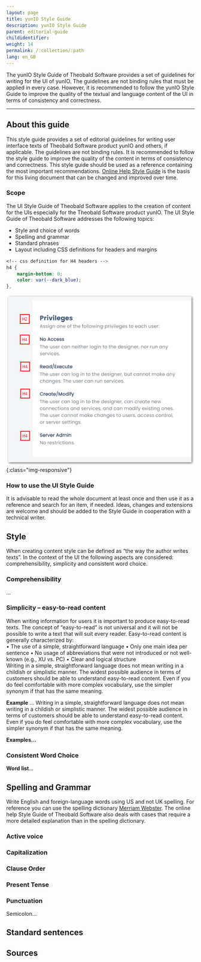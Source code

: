 ```yaml
---
layout: page
title: yunIO Style Guide
description: yunIO Style Guide
parent: editorial-guide
childidentifier: 
weight: 14
permalink: /:collection/:path
lang: en_GB
---
```

The yunIO Style Guide of Theobald Software provides a set of guidelines for writing for the UI of yunIO. The guidelines are not binding rules that must be applied in every case. However, it is recommended to follow the yunIO Style Guide to improve the quality of the textual and language content of the UI in terms of consistency and correctness.  

*****

<!---
hi Maia,
ich habe einen neuen Ordner für Screenshots bzgl. des yunIO Style Guides angelegt: /img/content/help_concept/yunIO/
Für den Fall, dass wir den Style Guide doch irgendwann mal als .pdf exportieren müssen, wäre es ganz gut, wenn sich etwaige Screenshots an einem Ort befänden :)

Hier noch die Infos zur H4-Definition in css:-->

## About this guide

This style guide provides a set of editorial guidelines for writing user interface texts of Theobald Software product yunIO and others, if applicable. The guidelines are not binding rules. It is recommended to follow the style guide to improve the quality of the content in terms of consistency and correctness.
This style guide should be used as a reference containing the most important recommendations. [Online Help Style Guide](https://theobaldsoftware.sharepoint.com/sites/PresalesSupportProdMgmtDoc/Freigegebene%20Dokumente/Style%20Guide_version_1.pdf) is the basis for this living document that can be changed and improved over time. 


### Scope
The UI Style Guide of Theobald Software applies to the creation of content for the UIs especially for the Theobald Software product yunIO. 
The UI Style Guide of Theobald Software addresses the following topics: 
- Style and choice of words 
- Spelling and grammar
- Standard phrases
- Layout including CSS definitions for headers and margins


``` css
<!-- css definition for H4 headers -->
h4 { 
	margin-bottom: 0;
	color: var(--dark_blue); 
},
```
![Capture](/img/content/help_concept/yunIO/new-h4-definition.png){:class="img-responsive"}

### How to use the UI Style Guide
It is advisable to read the whole document at least once and then use it as a reference and search for an item, if needed. 
Ideas, changes and extensions are welcome and should be added to the Style Guide in cooperation with a technical writer.


## Style
When creating content style can be defined as “the way the author writes texts”. In the context of the UI the following aspects are considered: comprehensibility, simplicity and consistent word choice.

### Comprehensibility 
...

### Simplicity – easy-to-read content
When writing information for users it is important to produce easy-to-read texts. The concept of “easy-to-read” is not universal and it will not be possible to write a text that will suit every reader. Easy-to-read content is generally characterized by:  
• The use of a simple, straightforward language 
• Only one main idea per sentence 
• No usage of abbreviations that were not introduced or not well-known (e.g., XU vs. PC) 
• Clear and logical structure  
Writing in a simple, straightforward language does not mean writing in a childish or simplistic manner. The widest possible audience in terms of customers should be able to understand easy-to-read content. Even if you do feel comfortable with more complex vocabulary, use the simpler synonym if that has the same meaning.  


**Example** ...
Writing in a simple, straightforward language does not mean writing in a childish or simplistic manner. The widest possible audience in terms of customers should be able to understand easy-to-read content. Even if you do feel comfortable with more complex vocabulary, use the simpler synonym if that has the same meaning.  

**Examples…**

### Consistent Word Choice
**Word list**...

## Spelling and Grammar
Write English and foreign-language words using US and not UK spelling. For reference you can use the spelling dictionary [Merriam Webster](https://www.merriam-webster.com). 
The online help Style Guide of Theobald Software also deals with cases that require a more detailed explanation than in the spelling dictionary.  

### Active voice
### Capitalization
### Clause Order
###	Present Tense
### Punctuation	
Semicolon...
## Standard sentences
## Sources